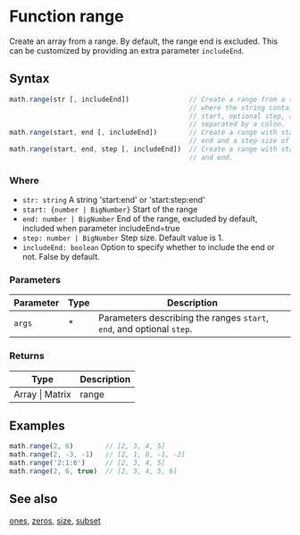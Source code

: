 <!-- Note: This file is automatically generated from source code comments. Changes made in this file will be overridden. -->

# Function range

Create an array from a range.
By default, the range end is excluded. This can be customized by providing
an extra parameter `includeEnd`.


## Syntax

```js
math.range(str [, includeEnd])               // Create a range from a string,
                                             // where the string contains the
                                             // start, optional step, and end,
                                             // separated by a colon.
math.range(start, end [, includeEnd])        // Create a range with start and
                                             // end and a step size of 1.
math.range(start, end, step [, includeEnd])  // Create a range with start, step,
                                             // and end.
```

### Where

- `str: string`
  A string 'start:end' or 'start:step:end'
- `start: {number | BigNumber}`
  Start of the range
- `end: number | BigNumber`
  End of the range, excluded by default, included when parameter includeEnd=true
- `step: number | BigNumber`
  Step size. Default value is 1.
- `includeEnd: boolean`
  Option to specify whether to include the end or not. False by default.

### Parameters

Parameter | Type | Description
--------- | ---- | -----------
`args` | * | Parameters describing the ranges `start`, `end`, and optional `step`.

### Returns

Type | Description
---- | -----------
Array &#124; Matrix | range


## Examples

```js
math.range(2, 6)        // [2, 3, 4, 5]
math.range(2, -3, -1)   // [2, 1, 0, -1, -2]
math.range('2:1:6')     // [2, 3, 4, 5]
math.range(2, 6, true)  // [2, 3, 4, 5, 6]
```


## See also

[ones](ones.md),
[zeros](zeros.md),
[size](size.md),
[subset](subset.md)
